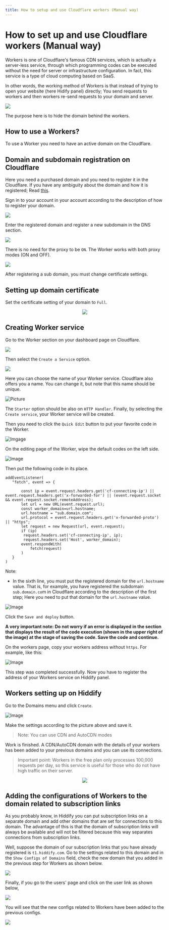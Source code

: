 ```yaml
---
title: How to setup and use Cloudflare workers (Manual way)
---
```


<div dir="ltr" markdown="1">


# How to set up and use Cloudflare workers (Manual way)
Workers is one of Cloudflare's famous CDN services, which is actually a server-less service, through which programming codes can be executed without the need for server or infrastructure configuration. In fact, this service is a type of cloud computing based on SaaS.

In other words, the working method of Workers is that instead of trying to open your website (here Hidify panel) directly; You send requests to workers and then workers re-send requests to your domain and server.

![](https://user-images.githubusercontent.com/125398461/224561104-dafc3e89-1c0d-4afc-82eb-cce1cec6933a.png)

The purpose here is to hide the domain behind the workers.

## How to use a Workers?
To use a Worker you need to have an active domain on the Cloudflare.

## Domain and subdomain registration on Cloudflare
Here you need a purchased domain and you need to register it in the Cloudflare. If you have any ambiguity about the domain and how it is registered; Read [this](/manager/domain-worker-cdn-and-tunneling/Domain-types-and-how-to-register-them/).

Sign in to your account in your account according to the description of how to register your domain.

![](https://user-images.githubusercontent.com/125398461/224561629-dd0be4b5-9345-43b7-aa81-a3bfaaaf5899.png)

Enter the registered domain and register a new subdomain in the DNS section.

![](https://user-images.githubusercontent.com/125398461/224561952-cbb99885-46f7-49e2-874d-f48e5b0c9b0d.png)

There is no need for the proxy to be `ON`. The Worker works with both proxy modes (ON and OFF).


![](https://user-images.githubusercontent.com/125398461/236729724-3c4c85e9-046b-4285-9d92-4bc4d9506091.png)

After registering a sub domain, you must change certificate settings.

## Setting up domain certificate
Set the certificate setting of your domain to `Full`.

<div align=center markdown=1>
   
![](https://user-images.githubusercontent.com/125398461/235835085-8d9c9ea5-16f2-4782-bfa2-4cc010d7367c.png)
</div>

## Creating Worker service
Go to the Worker section on your dashboard page on Cloudflare.

![](https://user-images.githubusercontent.com/125398461/224562657-f433fff0-d4a1-4fe6-95e0-5f4e17337c3d.png)

Then select the `Create a Service` option.

![](https://user-images.githubusercontent.com/125398461/224562813-20dc1a02-8d93-446b-a7d9-d90fbae3cda3.png)

Here you can choose the name of your Worker service. Cloudflare also offers you a name. You can change it, but note that this name should be unique.

![Picture](https://user-images.githubusercontent.com/125398461/236729831-7ecba946-b031-46c1-b370-0df1dae47385.png)

The `Starter` option should be also on `HTTP Handler`. Finally, by selecting the `Create service`, your Worker service will be created.

Then you need to click the `Quick Edit` button to put your favorite code in the Worker.


![Imgage](https://user-images.githubusercontent.com/125398461/236729939-ca4f2378-91a2-447f-80fd-9f1ff79f83fe.png)


On the editing page of the Worker, wipe the default codes on the left side.


![Image](https://user-images.githubusercontent.com/125398461/236730008-7ffa12a1-84de-44d2-8c16-ae8e757d77b6.png)

Then put the following code in its place.

```
addEventListener(
   "fetch", event => {
       
       const ip = event.request.headers.get('cf-connecting-ip') || event.request.headers.get('x-forwarded-for') || (event.request.socket && event.request.socket.remoteAddress);
       let url = new URL(event.request.url);
       const worker_domain=url.hostname;
       url.hostname = "sub.domain.com";                        
       url.protocol = event.request.headers.get('x-forwarded-proto') || "https";
       let request = new Request(url, event.request);
       if (ip)
        request.headers.set('cf-connecting-ip', ip);
        request.headers.set('Host', worker_domain);
       event.respondWith(
           fetch(request)
       )
   }
)

```

Note:
- In the sixth line, you must put the registered domain for the `url.hostname` value. That is, for example, you have registered the subdomain `sub.domain.co`m in Cloudflare according to the description of the first step; Here you need to put that domain for the `url.hostname` value.

![Image](https://user-images.githubusercontent.com/125398461/236730073-2d3a5e99-9a38-4e73-b3b6-9d962acee957.png)


Click the `Save and deploy` button.

**A very important note: Do not worry if an error is displayed in the section that displays the result of the code execution (shown in the upper right of the image) at the stage of saving the code. Save the code and continue.**

On the workers page, copy your workers address without `https`. For example, like this:

![Image](https://user-images.githubusercontent.com/125398461/236730138-16641a29-82e8-4276-8f8e-9c16f1bd4348.png)


This step was completed successfully. Now you have to register the address of your Workers service on Hiddify panel.


## Workers setting up on Hiddify
Go to the Domains menu and click `Create`.

![Image](https://user-images.githubusercontent.com/125398461/236730761-5b3ae32d-c67f-4e54-96b4-fe1a034da834.png)


Make the settings according to the picture above and save it.

> Note: You can use CDN and AutoCDN modes

Work is finished. A CDN/AutoCDN domain with the details of your workers has been added to your previous domains and you can use its connections.


> Important point:
Workers in the free plan only processes 100,000 requests per day, so this service is useful for those who do not have high traffic on their server.



<div align=center markdown=1>
   
![](https://user-images.githubusercontent.com/125398461/235835675-e454ba05-29ad-4b53-9cf9-f23f4c225ef6.png)


</div>

## Adding the configurations of Workers to the domain related to subscription links

As you probably know, in Hiddify you can put subscription links on a separate domain and add other domains that are set for connections to this domain. The advantage of this is that the domain of subscription links will always be available and will not be filtered because this way separates connections from subscription links.

Well, suppose the domain of our subscription links that you have already registered is `t1.hiddify.com`. Go to the settings related to this domain and in the `Show Configs of Domains` field, check the new domain that you added in the previous step for Workers as shown below.

![](https://github.com/hiddify/hiddify-config/assets/125398461/e0037530-fcb7-4aed-968f-a75d2978c2bb)

Finally, if you go to the users' page and click on the user link as shown below,

![](https://github.com/hiddify/hiddify-config/assets/125398461/72bcfe5a-4761-49a7-b68e-e4e3f75fed48)

You will see that the new configs related to Workers have been added to the previous configs.

![](https://github.com/hiddify/hiddify-config/assets/125398461/9c1f324a-acf1-46b1-9dfe-10fc1313051b)
